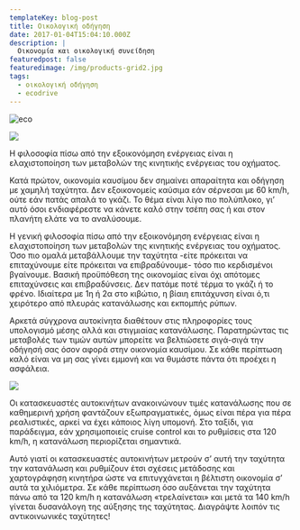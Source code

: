 ```yaml
---
templateKey: blog-post
title: Οικολογική οδήγηση
date: 2017-01-04T15:04:10.000Z
description: |
  Οικονομία και οικολογική συνείδηση
featuredpost: false
featuredimage: /img/products-grid2.jpg
tags:
  - οικολογική οδήγηση
  - ecodrive
---
```

![eco](/img/learn-to-drive-main-web.webp)

[![](http://3.bp.blogspot.com/-VTUVWNGYyl0/T16U6_BYdsI/AAAAAAAAARs/fSRMXMWnn6k/s1600/greener-motoring-207429.jpg)](http://3.bp.blogspot.com/-VTUVWNGYyl0/T16U6_BYdsI/AAAAAAAAARs/fSRMXMWnn6k/s1600/greener-motoring-207429.jpg)

Η φιλοσοφία πίσω από την εξοικονόμηση ενέργειας είναι η ελαχιστοποίηση των μεταβολών της κινητικής ενέργειας του οχήματος.

Κατά πρώτον, οικονομία καυσίμου δεν σημαίνει απαραίτητα και οδήγηση με χαμηλή ταχύτητα. Δεν εξοικονομείς καύσιμα εάν σέρνεσαι με 60 km/h, ούτε εάν πατάς απαλά το γκάζι. Το θέμα είναι λίγο πιο πολύπλοκο, γι’ αυτό όσοι ενδιαφέρεστε να κάνετε καλό στην τσέπη σας ή και στον πλανήτη ελάτε να το αναλύσουμε.

Η γενική φιλοσοφία πίσω από την εξοικονόμηση ενέργειας είναι η ελαχιστοποίηση των μεταβολών της κινητικής ενέργειας του οχήματος. Ό[](http://www.blogger.com/blogger.g?blogID=7898601790028777195)σο πιο ομαλά μεταβάλλουμε την ταχύτητα -είτε πρόκειται να επιταχύνουμε είτε πρόκειται να επιβραδύνουμε- τόσο πιο κερδισμένοι βγαίνουμε. Βασική προϋπόθεση της οικονομίας είναι όχι απότομες επιταχύνσεις και επιβραδύνσεις. Δεν πατάμε ποτέ τέρμα το γκάζι ή το φρένο. Ιδιαίτερα με 1η ή 2α στο κιβώτιο, η βίαιη επιτάχυνση είναι ό,τι χειρότερο από πλευράς κατανάλωσης και εκπομπής ρύπων.

Αρκετά σύγχρονα αυτοκίνητα διαθέτουν στις πληροφορίες τους υπολογισμό μέσης αλλά και στιγμιαίας κατανάλωσης. Παρατηρώντας τις μεταβολές των τιμών αυτών μπορείτε να βελτιώσετε σιγά-σιγά την οδήγησή σας όσον αφορά στην οικονομία καυσίμου. Σε κάθε περίπτωση καλό είναι να μη σας γίνει εμμονή και να θυμάστε πάντα ότι προέχει η ασφάλεια.

[![](http://4.bp.blogspot.com/-3kaoSJIyr-s/T16VGZSG8nI/AAAAAAAAAR0/9Yk8hVixEZc/s200/mmw-eco-driving.jpg)](http://4.bp.blogspot.com/-3kaoSJIyr-s/T16VGZSG8nI/AAAAAAAAAR0/9Yk8hVixEZc/s1600/mmw-eco-driving.jpg)

Οι κατασκευαστές αυτοκινήτων ανακοινώνουν τιμές κατανάλωσης που σε καθημερινή χρήση φαντάζουν εξωπραγματικές, όμως είναι πέρα για πέρα ρεαλιστικές, αρκεί να έχει κάποιος λίγη υπομονή. Στο ταξίδι, για παράδειγμα, εάν χρησιμοποιείς cruise control και το ρυθμίσεις στα 120 km/h, η κατανάλωση περιορίζεται σημαντικά.

Αυτό γιατί οι κατασκευαστές αυτοκινήτων μετρούν σ’ αυτή την ταχύτητα την κατανάλωση και ρυθμίζουν έτσι σχέσεις μετάδοσης και χαρτογράφηση κινητήρα ώστε να επιτυγχάνεται η βέλτιστη οικονομία σ’ αυτά τα χιλιόμετρα. Σε κάθε περίπτωση όσο αυξάνεται την ταχύτητα πάνω από τα 120 km/h η κατανάλωση «τρελαίνεται» και μετά τα 140 km/h γίνεται δυσανάλογη της αύξησης της ταχύτητας. Διαγράψτε λοιπόν τις αντικοινωνικές ταχύτητες!